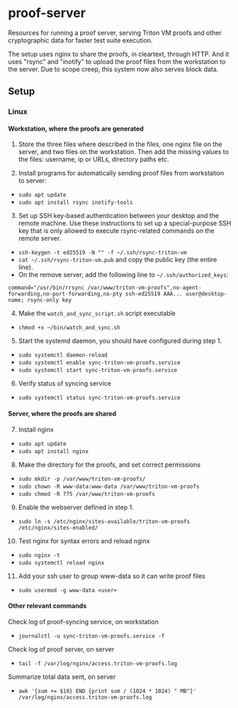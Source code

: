 # proof-server
Resources for running a proof server, serving Triton VM proofs and other cryptographic data for faster test suite execution.

The setup uses nginx to share the proofs, in cleartext, through HTTP. And it uses "rsync"
and "inotify" to upload the proof files from the workstation to the server. Due to scope
creep, this system now also serves block data.

## Setup
### Linux

#### Workstation, where the proofs are generated
1. Store the three files where described in the files, one nginx file on the server, and two files on the workstation. 
Then add the missing values to the files: username, ip or URLs, directory paths etc.

2. Install programs for automatically sending proof files from workstation to server:
- `sudo apt update`
- `sudo apt install rsync inotify-tools`

3. Set up SSH key-based authentication between your desktop and the remote machine. Use these instructions to set up a special-purpose SSH key that is only allowed to execute rsync-related commands on the remote server.
- `ssh-keygen -t ed25519 -N "" -f ~/.ssh/rsync-triton-vm`
- `cat ~/.ssh/rsync-triton-vm.pub` and copy the public key (the entire line).
- On the remove server, add the following line to `~/.ssh/authorized_keys`:

```
command="/usr/bin/rrsync /var/www/triton-vm-proofs",no-agent-forwarding,no-port-forwarding,no-pty ssh-ed25519 AAA... user@desktop-name; rsync-only key
```

4. Make the `watch_and_sync_script.sh` script executable
- `chmod +x ~/bin/watch_and_sync.sh`

5. Start the systemd daemon, you should have configured during step 1.
- `sudo systemctl daemon-reload`
- `sudo systemctl enable sync-triton-vm-proofs.service`
- `sudo systemctl start sync-triton-vm-proofs.service`

6. Verify status of syncing service
- `sudo systemctl status sync-triton-vm-proofs.service`

#### Server, where the proofs are shared
7. Install nginx
- `sudo apt update`
- `sudo apt install nginx`

8. Make the directory for the proofs, and set correct permissions
- `sudo mkdir -p /var/www/triton-vm-proofs/`
- `sudo chown -R www-data:www-data /var/www/triton-vm-proofs`
- `sudo chmod -R 775 /var/www/triton-vm-proofs`

9. Enable the webserver defined in step 1.
- `sudo ln -s /etc/nginx/sites-available/triton-vm-proofs /etc/nginx/sites-enabled/`

10. Test nginx for syntax errors and reload nginx
- `sudo nginx -t`
- `sudo systemctl reload nginx`

11. Add your ssh user to group www-data so it can write proof files
- `sudo usermod -g www-data <user>`

#### Other relevant commands
Check log of proof-syncing service, on workstation
- `journalctl -u sync-triton-vm-proofs.service -f`

Check log of proof server, on server
- `tail -f /var/log/nginx/access.triton-vm-proofs.log`

Summarize total data sent, on server
- `awk '{sum += $10} END {print sum / (1024 * 1024) " MB"}' /var/log/nginx/access.triton-vm-proofs.log`
